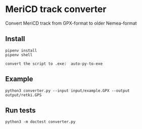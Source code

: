 # MeriCD track converter

Convert MeriCD track from GPX-format to older Nemea-format

## Install
```shell
pipenv install
pipenv shell

convert the script to .exe:  auto-py-to-exe 
```

## Example
```
python3 converter.py --input input/example.GPX --output output/retki.GPS
```

## Run tests
```
python3 -m doctest converter.py
```
